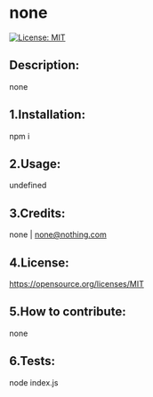 # none


[![License: MIT](https://img.shields.io/badge/License-MIT-yellow.svg)](https://opensource.org/licenses/MIT)
## Description:
none
## 1.Installation:
npm i
## 2.Usage:
undefined
## 3.Credits:
none | none@nothing.com
## 4.License:
https://opensource.org/licenses/MIT
## 5.How to contribute:
none
## 6.Tests:
node index.js